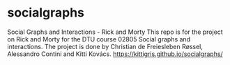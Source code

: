 # socialgraphs
Social Graphs and Interactions - Rick and Morty
This repo is for the project on Rick and Morty for the DTU course 02805 Social graphs and interactions.
The project is done by Christian de Freiesleben Røssel, Alessandro Contini and Kitti Kovács.
https://kittigris.github.io/socialgraphs/
